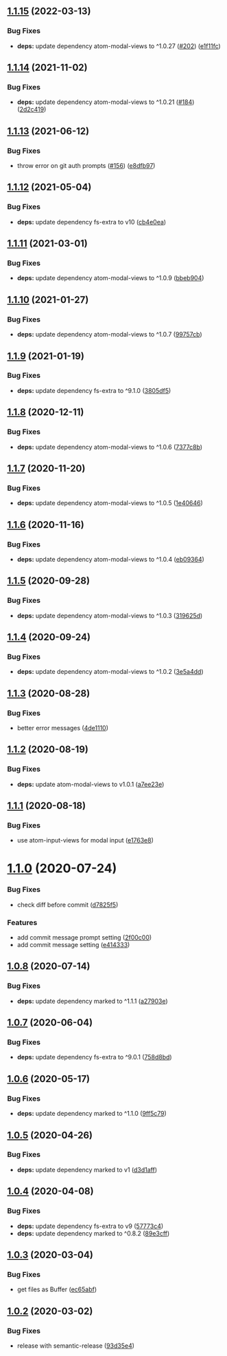 ## [1.1.15](https://github.com/UziTech/sync-settings-git-location/compare/v1.1.14...v1.1.15) (2022-03-13)


### Bug Fixes

* **deps:** update dependency atom-modal-views to ^1.0.27 ([#202](https://github.com/UziTech/sync-settings-git-location/issues/202)) ([e1f11fc](https://github.com/UziTech/sync-settings-git-location/commit/e1f11fc5eb2f364deb5017595cb0e956b5edaa65))

## [1.1.14](https://github.com/UziTech/sync-settings-git-location/compare/v1.1.13...v1.1.14) (2021-11-02)


### Bug Fixes

* **deps:** update dependency atom-modal-views to ^1.0.21 ([#184](https://github.com/UziTech/sync-settings-git-location/issues/184)) ([2d2c419](https://github.com/UziTech/sync-settings-git-location/commit/2d2c419a64e043cf35a0f2426831c08febf6a02a))

## [1.1.13](https://github.com/UziTech/sync-settings-git-location/compare/v1.1.12...v1.1.13) (2021-06-12)


### Bug Fixes

* throw error on git auth prompts ([#156](https://github.com/UziTech/sync-settings-git-location/issues/156)) ([e8dfb97](https://github.com/UziTech/sync-settings-git-location/commit/e8dfb978431f721df0bf15302e5dac5bc35bc70d))

## [1.1.12](https://github.com/UziTech/sync-settings-git-location/compare/v1.1.11...v1.1.12) (2021-05-04)


### Bug Fixes

* **deps:** update dependency fs-extra to v10 ([cb4e0ea](https://github.com/UziTech/sync-settings-git-location/commit/cb4e0ea8bb911a09ae1cdd0ddd9711ba749620f1))

## [1.1.11](https://github.com/UziTech/sync-settings-git-location/compare/v1.1.10...v1.1.11) (2021-03-01)


### Bug Fixes

* **deps:** update dependency atom-modal-views to ^1.0.9 ([bbeb904](https://github.com/UziTech/sync-settings-git-location/commit/bbeb90441f338b2d7f8453fb3045f35921ec0c0f))

## [1.1.10](https://github.com/UziTech/sync-settings-git-location/compare/v1.1.9...v1.1.10) (2021-01-27)


### Bug Fixes

* **deps:** update dependency atom-modal-views to ^1.0.7 ([99757cb](https://github.com/UziTech/sync-settings-git-location/commit/99757cbe67f820dd8d55bf572a4e09f67300a0f3))

## [1.1.9](https://github.com/UziTech/sync-settings-git-location/compare/v1.1.8...v1.1.9) (2021-01-19)


### Bug Fixes

* **deps:** update dependency fs-extra to ^9.1.0 ([3805df5](https://github.com/UziTech/sync-settings-git-location/commit/3805df5b07cb1e1023b8db9d734452cc01233ff1))

## [1.1.8](https://github.com/UziTech/sync-settings-git-location/compare/v1.1.7...v1.1.8) (2020-12-11)


### Bug Fixes

* **deps:** update dependency atom-modal-views to ^1.0.6 ([7377c8b](https://github.com/UziTech/sync-settings-git-location/commit/7377c8b7846f7cdee96767d0edb0ad4ccb81d48b))

## [1.1.7](https://github.com/UziTech/sync-settings-git-location/compare/v1.1.6...v1.1.7) (2020-11-20)


### Bug Fixes

* **deps:** update dependency atom-modal-views to ^1.0.5 ([1e40646](https://github.com/UziTech/sync-settings-git-location/commit/1e40646509a313787efe9efce2e2b732470983ea))

## [1.1.6](https://github.com/UziTech/sync-settings-git-location/compare/v1.1.5...v1.1.6) (2020-11-16)


### Bug Fixes

* **deps:** update dependency atom-modal-views to ^1.0.4 ([eb09364](https://github.com/UziTech/sync-settings-git-location/commit/eb09364475d22d9f464ea64daf0580a85a44f898))

## [1.1.5](https://github.com/UziTech/sync-settings-git-location/compare/v1.1.4...v1.1.5) (2020-09-28)


### Bug Fixes

* **deps:** update dependency atom-modal-views to ^1.0.3 ([319625d](https://github.com/UziTech/sync-settings-git-location/commit/319625d335ffa0d501a00c57f949ad67bd1db9ba))

## [1.1.4](https://github.com/UziTech/sync-settings-git-location/compare/v1.1.3...v1.1.4) (2020-09-24)


### Bug Fixes

* **deps:** update dependency atom-modal-views to ^1.0.2 ([3e5a4dd](https://github.com/UziTech/sync-settings-git-location/commit/3e5a4dd2247ba3684e2144b753cc405e3e69895d))

## [1.1.3](https://github.com/UziTech/sync-settings-git-location/compare/v1.1.2...v1.1.3) (2020-08-28)


### Bug Fixes

* better error messages ([4de1110](https://github.com/UziTech/sync-settings-git-location/commit/4de11101701b856eaf7f7eb55f4483d1fe8a50e8))

## [1.1.2](https://github.com/UziTech/sync-settings-git-location/compare/v1.1.1...v1.1.2) (2020-08-19)


### Bug Fixes

* **deps:** update atom-modal-views to v1.0.1 ([a7ee23e](https://github.com/UziTech/sync-settings-git-location/commit/a7ee23e7f3eb943d612b45c7a97db24fe6cc0140))

## [1.1.1](https://github.com/UziTech/sync-settings-git-location/compare/v1.1.0...v1.1.1) (2020-08-18)


### Bug Fixes

* use atom-input-views for modal input ([e1763e8](https://github.com/UziTech/sync-settings-git-location/commit/e1763e8320364c80ac1351f772803f315f069a4c))

# [1.1.0](https://github.com/UziTech/sync-settings-git-location/compare/v1.0.8...v1.1.0) (2020-07-24)


### Bug Fixes

* check diff before commit ([d7825f5](https://github.com/UziTech/sync-settings-git-location/commit/d7825f5606b20ee6a78e5c1666c9a0e61129d82f))


### Features

* add commit message prompt setting ([2f00c00](https://github.com/UziTech/sync-settings-git-location/commit/2f00c00576e7d02538cefeff5c48d037bd78fdcd))
* add commit message setting ([e414333](https://github.com/UziTech/sync-settings-git-location/commit/e4143338cca43527405bb08bea3d1bed4a90d66b))

## [1.0.8](https://github.com/UziTech/sync-settings-git-location/compare/v1.0.7...v1.0.8) (2020-07-14)


### Bug Fixes

* **deps:** update dependency marked to ^1.1.1 ([a27903e](https://github.com/UziTech/sync-settings-git-location/commit/a27903ee6405f26517bae2ae5d67a06a5639072f))

## [1.0.7](https://github.com/UziTech/sync-settings-git-location/compare/v1.0.6...v1.0.7) (2020-06-04)


### Bug Fixes

* **deps:** update dependency fs-extra to ^9.0.1 ([758d8bd](https://github.com/UziTech/sync-settings-git-location/commit/758d8bdfb3e66226d5da4ef9fc9d6113c1abe606))

## [1.0.6](https://github.com/UziTech/sync-settings-git-location/compare/v1.0.5...v1.0.6) (2020-05-17)


### Bug Fixes

* **deps:** update dependency marked to ^1.1.0 ([9ff5c79](https://github.com/UziTech/sync-settings-git-location/commit/9ff5c79ff3be2d24678a2ac7ab9e7b4e9255e06f))

## [1.0.5](https://github.com/UziTech/sync-settings-git-location/compare/v1.0.4...v1.0.5) (2020-04-26)


### Bug Fixes

* **deps:** update dependency marked to v1 ([d3d1aff](https://github.com/UziTech/sync-settings-git-location/commit/d3d1aff0458289a34700ddd8fab6f0e5ffd10610))

## [1.0.4](https://github.com/UziTech/sync-settings-git-location/compare/v1.0.3...v1.0.4) (2020-04-08)


### Bug Fixes

* **deps:** update dependency fs-extra to v9 ([57773c4](https://github.com/UziTech/sync-settings-git-location/commit/57773c45607781ca1071374f54c0212adc0333d7))
* **deps:** update dependency marked to ^0.8.2 ([89e3cff](https://github.com/UziTech/sync-settings-git-location/commit/89e3cff84ef648502bc576a55bc7ef253cd23e47))

## [1.0.3](https://github.com/UziTech/sync-settings-git-location/compare/v1.0.2...v1.0.3) (2020-03-04)


### Bug Fixes

* get files as Buffer ([ec65abf](https://github.com/UziTech/sync-settings-git-location/commit/ec65abfa0150ae1e11cfe4136d3ff469d55987c5))

## [1.0.2](https://github.com/UziTech/sync-settings-git-location/compare/v1.0.1...v1.0.2) (2020-03-02)


### Bug Fixes

* release with semantic-release ([93d35e4](https://github.com/UziTech/sync-settings-git-location/commit/93d35e48dd50f5b412436897ae289c5c555c9861))

